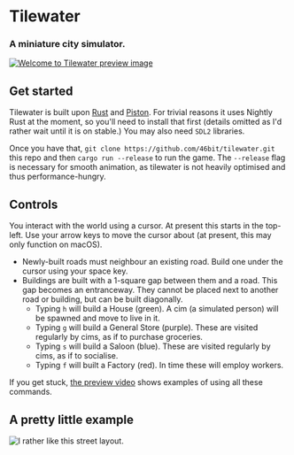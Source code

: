 # Tilewater

### A miniature city simulator.

[![Welcome to Tilewater preview image](https://r.46b.it/welcome-to-tilewater-vidprev-2.png)](https://www.youtube.com/watch?v=Z_5WOXicQbc "Welcome to Tilewater")

## Get started

Tilewater is built upon [Rust](https://www.rust-lang.org) and [Piston](http://www.piston.rs). For trivial reasons it uses Nightly Rust at the moment, so you'll need to install that first (details omitted as I'd rather wait until it is on stable.) You may also need `SDL2` libraries.

Once you have that, `git clone https://github.com/46bit/tilewater.git` this repo and then `cargo run --release` to run the game. The `--release` flag is necessary for smooth animation, as tilewater is not heavily optimised and thus performance-hungry.

## Controls

You interact with the world using a cursor. At present this starts in the top-left. Use your arrow keys to move the cursor about (at present, this may only function on macOS).

* Newly-built roads must neighbour an existing road. Build one under the cursor using your space key.
* Buildings are built with a 1-square gap between them and a road. This gap becomes an entranceway. They cannot be placed next to another road or building, but can be built diagonally.
  * Typing `h` will build a House (green). A cim (a simulated person) will be spawned and move to live in it.
  * Typing `g` will build a General Store (purple). These are visited regularly by cims, as if to purchase groceries.
  * Typing `s` will build a Saloon (blue). These are visited regularly by cims, as if to socialise.
  * Typing `f` will built a Factory (red). In time these will employ workers.

If you get stuck, [the preview video](https://www.youtube.com/watch?v=Z_5WOXicQbc) shows examples of using all these commands.

## A pretty little example

![I rather like this street layout.](https://r.46b.it/lil-tilewater-city.png)
